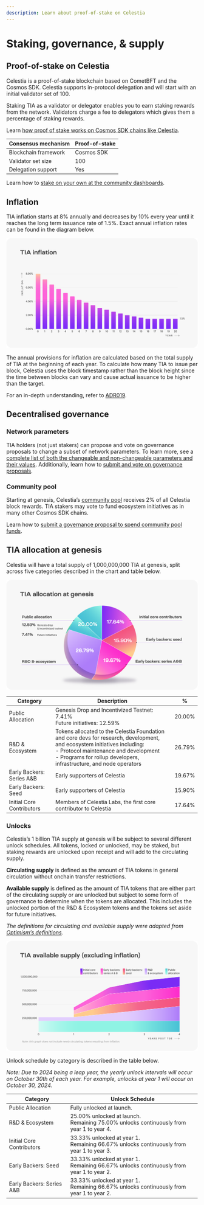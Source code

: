 ```yaml
---
description: Learn about proof-of-stake on Celestia
---
```


# Staking, governance, & supply

## Proof-of-stake on Celestia

<!-- markdownlint-disable MD013 -->
<!-- markdownlint-disable MD033 -->

Celestia is a proof-of-stake blockchain based on CometBFT and the Cosmos SDK.
Celestia supports in-protocol delegation and will start with an initial
validator set of 100.

Staking TIA as a validator or delegator enables you to earn staking rewards from
the network. Validators charge a fee to delegators which gives them a percentage
of staking rewards.

Learn
[how proof of stake works on Cosmos SDK chains like Celestia](https://docs.cosmos.network/main/modules/staking).

| Consensus mechanism  | Proof-of-stake |
|----------------------|----------------|
| Blockchain framework | Cosmos SDK     |
| Validator set size   | 100            |
| Delegation support   | Yes            |

Learn how to
[stake on your own at the community dashboards](../../nodes/staking.md).

## Inflation

TIA inflation starts at 8% annually and decreases by 10% every year until it
reaches the long term issuance rate of 1.5%. Exact annual inflation rates can be
found in the diagram below.

![inflation diagram](/img/learn/Celestia_TIA_Inflation.png)

The annual provisions for inflation are calculated based on the total supply of
TIA at the beginning of each year. To calculate how many TIA to issue per block,
Celestia uses the block timestamp rather than the block height since the time
between blocks can vary and cause actual issuance to be higher than the target.

For an in-depth understanding, refer to
[ADR019](https://github.com/celestiaorg/celestia-app/blob/main/docs/architecture/adr-019-strict-inflation-schedule.md).

## Decentralised governance

### Network parameters

TIA holders (not just stakers) can propose and vote on governance proposals to
change a subset of network parameters. To learn more, see a
[complete list of both the changeable and non-changeable parameters and their values](https://github.com/celestiaorg/celestia-app/blob/v1.x/specs/src/specs/params.md).
Additionally, learn how to
[submit and vote on governance proposals](../nodes/celestia-app-commands.md#governance).

### Community pool

Starting at genesis, Celestia’s
[community pool](https://docs.cosmos.network/main/modules/distribution)
receives 2% of all Celestia block rewards. TIA stakers may vote to fund
ecosystem initiatives as in many other Cosmos SDK chains.

Learn how to
[submit a governance proposal to spend community pool funds](../nodes/celestia-app-commands.md#community-pool).

## TIA allocation at genesis

Celestia will have a total supply of 1,000,000,000 TIA at genesis,
split across five categories described in the chart and table below.

![allocation diagram](/img/learn/Celestia_TIA_Allocation_at_Genesis.png)

| Category                  | Description                                                                                                                                                                                                                                   | %      |
|---------------------------|-----------------------------------------------------------------------------------------------------------------------------------------------------------------------------------------------------------------------------------------------|--------|
| Public Allocation         | Genesis Drop and Incentivized Testnet: 7.41%<br/>Future initiatives: 12.59%                                                                                                                                                                   | 20.00% |
| R&D & Ecosystem           | Tokens allocated to the Celestia Foundation and core devs for research, development, and ecosystem initiatives including:<br/>- Protocol maintenance and development<br/>- Programs for rollup developers, infrastructure, and node operators | 26.79% |
| Early Backers: Series A&B | Early supporters of Celestia                                                                                                                                                                                                                  | 19.67% |
| Early Backers: Seed       | Early supporters of Celestia                                                                                                                                                                                                                  | 15.90% |
| Initial Core Contributors | Members of Celestia Labs, the first core contributor to Celestia                                                                                                                                                                              | 17.64% |

### Unlocks

Celestia’s 1 billion TIA supply at genesis will be subject to several different
unlock schedules. All tokens, locked or unlocked, may be staked, but staking
rewards are unlocked upon receipt and will add to the circulating supply.

**Circulating supply** is defined as the amount of TIA tokens in general
circulation without onchain transfer restrictions.

**Available supply** is defined as the amount of TIA tokens that are either part
of the circulating supply or are unlocked but subject to some form of governance
to determine when the tokens are allocated. This includes the unlocked portion
of the R&D & Ecosystem tokens and the tokens set aside for future initiatives.

_The definitions for circulating and available supply were adapted from
[Optimism’s definitions](https://community.optimism.io/docs/governance/allocations/#token-distribution-details)._

![supply diagram](/img/learn/Celestia_TIA_Available_Supply.png)

Unlock schedule by category is described in the table below.

_Note: Due to 2024 being a leap year, the yearly unlock intervals will occur on October 30th of each year. For example, unlocks at year 1 will occur on October 30, 2024._

| Category                  | Unlock Schedule                                                                             |
|---------------------------|---------------------------------------------------------------------------------------------|
| Public Allocation         | Fully unlocked at launch.                                                                   |
| R&D & Ecosystem           | 25.00% unlocked at launch.<br/>Remaining 75.00% unlocks continuously from year 1 to year 4. |
| Initial Core Contributors | 33.33% unlocked at year 1.<br/>Remaining 66.67% unlocks continuously from year 1 to year 3. |
| Early Backers: Seed       | 33.33% unlocked at year 1.<br/>Remaining 66.67% unlocks continuously from year 1 to year 2. |
| Early Backers: Series A&B | 33.33% unlocked at year 1.<br/>Remaining 66.67% unlocks continuously from year 1 to year 2. |
